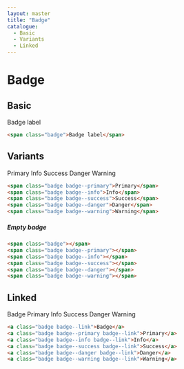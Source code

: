 ```yaml
---
layout: master
title: "Badge"
catalogue:
  - Basic
  - Variants
  - Linked
---
```


# Badge

## Basic
<div class="mb-5">
  <span class="badge">Badge label</span>
</div>

```html
<span class="badge">Badge label</span>
```

## Variants

<div class="mb-5">
  <span class="badge badge--primary">Primary</span>
  <span class="badge badge--info">Info</span>
  <span class="badge badge--success">Success</span>
  <span class="badge badge--danger">Danger</span>
  <span class="badge badge--warning">Warning</span>
</div>

```html
<span class="badge badge--primary">Primary</span>
<span class="badge badge--info">Info</span>
<span class="badge badge--success">Success</span>
<span class="badge badge--danger">Danger</span>
<span class="badge badge--warning">Warning</span>
```

##### Empty badge

<div class="mb-5">
  <span class="badge"></span>
  <span class="badge badge--primary"></span>
  <span class="badge badge--info"></span>
  <span class="badge badge--success"></span>
  <span class="badge badge--danger"></span>
  <span class="badge badge--warning"></span>
</div>

```html
<span class="badge"></span>
<span class="badge badge--primary"></span>
<span class="badge badge--info"></span>
<span class="badge badge--success"></span>
<span class="badge badge--danger"></span>
<span class="badge badge--warning"></span>
```

## Linked

<div class="mb-5">
    <a class="badge badge--link">Badge</a>
    <a class="badge badge--primary badge--link">Primary</a>
    <a class="badge badge--info badge--link">Info</a>
    <a class="badge badge--success badge--link">Success</a>
    <a class="badge badge--danger badge--link">Danger</a>
    <a class="badge badge--warning badge--link">Warning</a>
</div>

```html
<a class="badge badge--link">Badge</a>
<a class="badge badge--primary badge--link">Primary</a>
<a class="badge badge--info badge--link">Info</a>
<a class="badge badge--success badge--link">Success</a>
<a class="badge badge--danger badge--link">Danger</a>
<a class="badge badge--warning badge--link">Warning</a>
```
